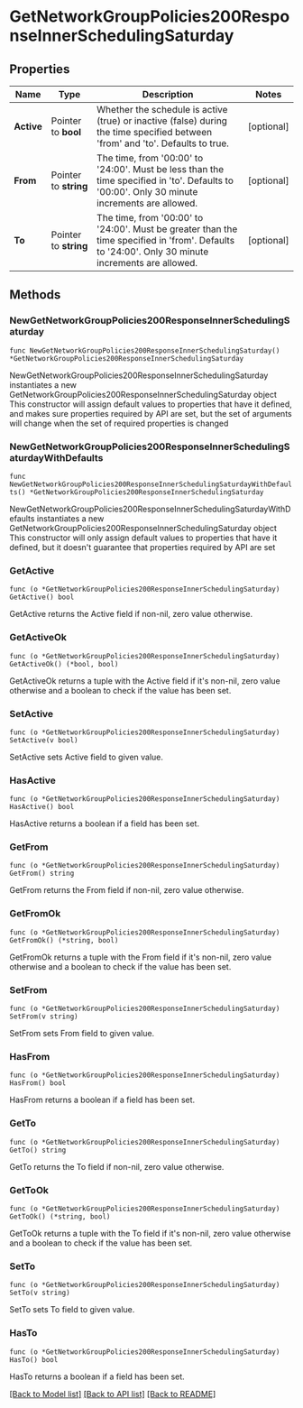 # GetNetworkGroupPolicies200ResponseInnerSchedulingSaturday

## Properties

Name | Type | Description | Notes
------------ | ------------- | ------------- | -------------
**Active** | Pointer to **bool** | Whether the schedule is active (true) or inactive (false) during the time specified between &#39;from&#39; and &#39;to&#39;. Defaults to true. | [optional] 
**From** | Pointer to **string** | The time, from &#39;00:00&#39; to &#39;24:00&#39;. Must be less than the time specified in &#39;to&#39;. Defaults to &#39;00:00&#39;. Only 30 minute increments are allowed. | [optional] 
**To** | Pointer to **string** | The time, from &#39;00:00&#39; to &#39;24:00&#39;. Must be greater than the time specified in &#39;from&#39;. Defaults to &#39;24:00&#39;. Only 30 minute increments are allowed. | [optional] 

## Methods

### NewGetNetworkGroupPolicies200ResponseInnerSchedulingSaturday

`func NewGetNetworkGroupPolicies200ResponseInnerSchedulingSaturday() *GetNetworkGroupPolicies200ResponseInnerSchedulingSaturday`

NewGetNetworkGroupPolicies200ResponseInnerSchedulingSaturday instantiates a new GetNetworkGroupPolicies200ResponseInnerSchedulingSaturday object
This constructor will assign default values to properties that have it defined,
and makes sure properties required by API are set, but the set of arguments
will change when the set of required properties is changed

### NewGetNetworkGroupPolicies200ResponseInnerSchedulingSaturdayWithDefaults

`func NewGetNetworkGroupPolicies200ResponseInnerSchedulingSaturdayWithDefaults() *GetNetworkGroupPolicies200ResponseInnerSchedulingSaturday`

NewGetNetworkGroupPolicies200ResponseInnerSchedulingSaturdayWithDefaults instantiates a new GetNetworkGroupPolicies200ResponseInnerSchedulingSaturday object
This constructor will only assign default values to properties that have it defined,
but it doesn't guarantee that properties required by API are set

### GetActive

`func (o *GetNetworkGroupPolicies200ResponseInnerSchedulingSaturday) GetActive() bool`

GetActive returns the Active field if non-nil, zero value otherwise.

### GetActiveOk

`func (o *GetNetworkGroupPolicies200ResponseInnerSchedulingSaturday) GetActiveOk() (*bool, bool)`

GetActiveOk returns a tuple with the Active field if it's non-nil, zero value otherwise
and a boolean to check if the value has been set.

### SetActive

`func (o *GetNetworkGroupPolicies200ResponseInnerSchedulingSaturday) SetActive(v bool)`

SetActive sets Active field to given value.

### HasActive

`func (o *GetNetworkGroupPolicies200ResponseInnerSchedulingSaturday) HasActive() bool`

HasActive returns a boolean if a field has been set.

### GetFrom

`func (o *GetNetworkGroupPolicies200ResponseInnerSchedulingSaturday) GetFrom() string`

GetFrom returns the From field if non-nil, zero value otherwise.

### GetFromOk

`func (o *GetNetworkGroupPolicies200ResponseInnerSchedulingSaturday) GetFromOk() (*string, bool)`

GetFromOk returns a tuple with the From field if it's non-nil, zero value otherwise
and a boolean to check if the value has been set.

### SetFrom

`func (o *GetNetworkGroupPolicies200ResponseInnerSchedulingSaturday) SetFrom(v string)`

SetFrom sets From field to given value.

### HasFrom

`func (o *GetNetworkGroupPolicies200ResponseInnerSchedulingSaturday) HasFrom() bool`

HasFrom returns a boolean if a field has been set.

### GetTo

`func (o *GetNetworkGroupPolicies200ResponseInnerSchedulingSaturday) GetTo() string`

GetTo returns the To field if non-nil, zero value otherwise.

### GetToOk

`func (o *GetNetworkGroupPolicies200ResponseInnerSchedulingSaturday) GetToOk() (*string, bool)`

GetToOk returns a tuple with the To field if it's non-nil, zero value otherwise
and a boolean to check if the value has been set.

### SetTo

`func (o *GetNetworkGroupPolicies200ResponseInnerSchedulingSaturday) SetTo(v string)`

SetTo sets To field to given value.

### HasTo

`func (o *GetNetworkGroupPolicies200ResponseInnerSchedulingSaturday) HasTo() bool`

HasTo returns a boolean if a field has been set.


[[Back to Model list]](../README.md#documentation-for-models) [[Back to API list]](../README.md#documentation-for-api-endpoints) [[Back to README]](../README.md)


